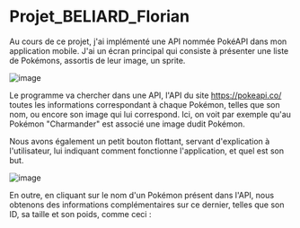 # Projet_BELIARD_Florian

Au cours de ce projet, j'ai implémenté une API nommée PokéAPI dans mon application mobile. J'ai un écran principal qui consiste à présenter une liste de Pokémons, assortis de leur image, un sprite.

![image](https://user-images.githubusercontent.com/84351903/120113925-0aba8200-c17d-11eb-9114-e3094cc32c0e.png)

Le programme va chercher dans une API, l'API du site https://pokeapi.co/ toutes les informations correspondant à chaque Pokémon, telles que son nom, ou encore son image qui lui correspond. Ici, on voit par exemple qu'au Pokémon "Charmander" est associé une image dudit Pokémon.

Nous avons également un petit bouton flottant, servant d'explication à l'utilisateur, lui indiquant comment fonctionne l'application, et quel est son but.

![image](https://user-images.githubusercontent.com/84351903/120114304-da73e300-c17e-11eb-9338-ab3a8a4c4253.png)

En outre, en cliquant sur le nom d'un Pokémon présent dans l'API, nous obtenons des informations complémentaires sur ce dernier, telles que son ID, sa taille et son poids, comme ceci :
